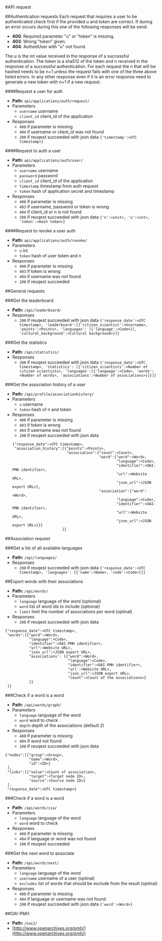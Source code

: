 #API request

##Authentication requests
Each request that requires a user to be authenticated check first if the provided
u and token are correct. If during an error occurs during this one of the
following responses will be send:
* **400**: Required parameter "u" or "token" is missing.
* **403**: Wrong "token" given.
* **404**: AuthedUser with "u" not found.

The u is the int value received in the response of a successful authentication.
The token is a sha512 of the token and n received in the response of a successful
authentication. For each request the n that will be hashed needs to be n+1 unless
the request fails with one of the three above listed errors. In any other
response even if it is an error response need to generate a new token with n+1
if a new request.

####Request a user for auth
* **Path:** `api/applications/auth/request/`
* Parameters
  * `username` username
  * `client_id` client_id of the application
* Responses
  * `400` if parameter is missing
  * `404` if username or client_id was not found
  * `200` if reuqest succeeded with json data `{'timestamp':<UTC timestamp>}`

####Request to auth a user
* **Path:** `api/applications/auth/user/`
* Parameters
  * `username` username
  * `password` password
  * `client_id` client_id of the application
  * `timestamp` timestamp from auth request
  * `token` hash of application secret and timestamp
* Responses
  * `400` if parameter is missing
  * `403` if username, password or token is wrong
  * `404` if client_id or n is not found
  * `200` if reuqest succeeded with json data `{'n':<unit>, 'u':<int>, 'token':<Hash token>}`

####Request to revoke a user auth
* **Path:** `api/applications/auth/revoke/`
* Parameters
  * `u` int
  * `token` hash of user token and n
* Responses
  * `400` if parameter is missing
  * `403` if token is wrong
  * `404` if username was not found
  * `200` if reuqest succeeded

##General requests

###Get the leaderboard
* **Path:** `/api/leaderboard/`
* Responses
  * `200` if reuqest succeeded with json data `{'response_date':<UTC timestamp>, 'leaderboard':[{'citizen_scientist':<Username>, 'points':<Points>, 'languages': [{'language':<Code>}], 'cultural_background':<Cultural background>}]}`

###Get the statistics
* **Path:** `/api/statistics/`
* Responses
  * `200` if reuqest succeeded with json data `{'response_date':<UTC timestamp>, 'statistics': [{'citizen_scientists':<Number of citizen scientists>, 'languages':[{'language':<Code>, 'words':<Number of words>, 'associations':<Number of associations>}]}]}`

###Get the association history of a user
* **Path:** `/api/profile/associationhistory/`
* Parameters
  * `u` username
  * `token` hash of n and token
* Responses
  * `400` if parameter is missing
  * `403` if token is wrong
  * `404` if username was not found
  * `200` if reuqest succeeded with json data
  ```
  {"response_date":<UTC timestamp>,
   "association_history":[{"points":<Points>,
                           "association":{"count":<Count>,
                                          "word":{"word":<Word>,
                                                  "language":<Code>,
                                                  "identifier":<OAI-PMH identifier>,
                                                  "url":<Website URL>,
                                                  "json_url":<JSON export URL>},
                                          "association":{"word":<Word>,
                                                  "language":<Code>,
                                                  "identifier":<OAI-PMH identifier>,
                                                  "url":<Website URL>,
                                                  "json_url":<JSON export URL>}}}
                         ]}
  ```

##Association request

###Get a list of all available languages
* **Path:** `/api/languages/`
* Responses
  * `200` if reuqest succeeded with json data `{'response_date':<UTC timestamp>, 'languages': [{'name':<Name>, 'code':<Code>}]}`

##Export words with their associations
* **Path:** `/api/words/`
* Parameters
  * `language` language of the word (optional)
  * `word` list of word ids to include (optional)
  * `limit` limit the number of associations per word (optinal)
* Responses
  * `200` if reuqest succeeded with json data
 ```
 {"response_date":<UTC timestamp>,
  "words":[{"word":<Word>,
            "language":<Code>,
            "identifier":<OAI-PMH identifier>,
            "url":<Website URL>,
            "json_url":<JSON export URL>,
            "associations': [{"word":<Word>,
                              "language":<Code>,
                              "identifier":<OAI-PMH identifier>,
                              "url':<Website URL>,
                              "json_url":<JSON export URL>,
                              "count":<Count of the associations>}
            ]}
  ]}
 ```

###Check if a word is a word
* **Path:** `/api/words/graph/`
* Parameters
  * `language` language of the word
  * `word` word to check
  * `depth` depth of the associations (default 2)
* Responses
  * `400` if parameter is missing
  * `404` if word not found
  * `200` if reuqest succeeded with json data
 ```
 {"nodes":[{"group":<Group>,
            "name":<Word>,
            "id":<ID>}
  ],
  "links":[{"value":<Count of association>,
            "target":<Target node ID>,
            "source":<Source node ID>}
  ],
  "response_date":<UTC timestamp>}
 ```

###Check if a word is a word
* **Path:** `/api/words/isa/`
* Parameters
  * `language` language of the word
  * `word` word to check
* Responses
  * `400` if parameter is missing
  * `404` if language or word was not found
  * `200` if reuqest succeeded

###Get the next word to associate
* **Path:** `/api/words/next/`
* Parameters
  * `language` language of the word
  * `username` username of a user (optinal)
  * `excludes` list of words that should be exclude from the result (optinal)
* Responses
  * `400` if parameter is missing
  * `404` if language or username was not found
  * `200` if reuqest succeeded with json data `{'word':<Word>}`

##OAI-PMH
* **Path:** `/oai2/`
* [http://www.openarchives.org/pmh/](http://www.openarchives.org/pmh/)

